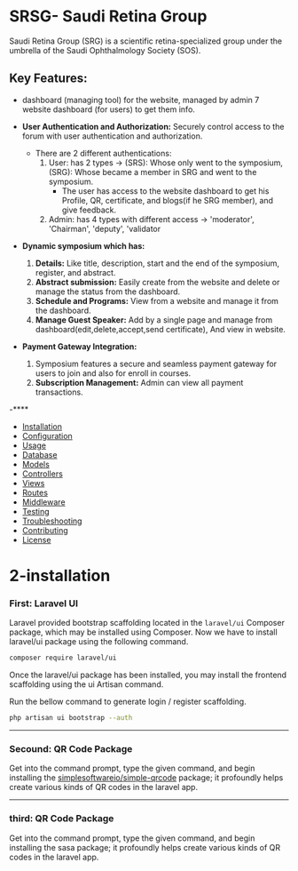 # SRSG- Saudi Retina Group

Saudi Retina Group (SRG) is a scientific retina-specialized group under the umbrella of the Saudi Ophthalmology Society (SOS).

## Key Features:

- dashboard (managing tool) for the website, managed by admin 7 website dashboard (for users) to get them info.
- **User Authentication and Authorization:** Securely control access to the forum with user authentication and authorization.
   - There are 2 different authentications:
      1. User: has 2 types -> (SRS): Whose only went to the symposium, (SRG): Whose became a member in SRG and went to the symposium.
           - The user has access to the website dashboard to get his Profile, QR, certificate, and blogs(if he SRG member), and give feedback.
      3. Admin: has 4 types with different access -> 'moderator', 'Chairman', 'deputy', 'validator
  
- **Dynamic symposium which has:**
  1. **Details:** Like title, description, start and the end of the symposium, register, and abstract.
  2. **Abstract submission:** Easily create from the website and delete or manage the status from the dashboard.  
  3. **Schedule and Programs:** View from a website and manage it from the dashboard.
  4. **Manage Guest Speaker:** Add by a single page and manage from dashboard(edit,delete,accept,send certificate), And view in website.

- **Payment Gateway Integration:**
  1. Symposium features a secure and seamless payment gateway for users to join and also for enroll in courses.
  2.  **Subscription Management:** Admin can view all payment transactions.

-****

- [Installation](#2-installation)
- [Configuration](#3-configuration)
- [Usage](#4-usage)
- [Database](#5-database)
- [Models](#6-models)
- [Controllers](#7-controllers)
- [Views](#8-views)
- [Routes](#9-routes)
- [Middleware](#10-middleware)
- [Testing](#11-testing)
- [Troubleshooting](#12-troubleshooting)
- [Contributing](#13-contributing)
- [License](#14-license)
   

# 2-installation

### **First:** Laravel UI
Laravel provided bootstrap scaffolding located in the `laravel/ui` Composer package, which may be installed using Composer. Now we have to install laravel/ui package using the following command.
```bash
composer require laravel/ui
```
Once the laravel/ui package has been installed, you may install the frontend scaffolding using the ui Artisan command.

Run the bellow command to generate login / register scaffolding.

```bash
php artisan ui bootstrap --auth
```

****
### **Secound:** QR Code Package
Get into the command prompt, type the given command, and begin installing the [simplesoftwareio/simple-qrcode](https://github.com/Bacon/BaconQrCode) package; it profoundly helps create various kinds of QR codes in the laravel app.

****
### **third:** QR Code Package
Get into the command prompt, type the given command, and begin installing the sasa package; it profoundly helps create various kinds of QR codes in the laravel app.





